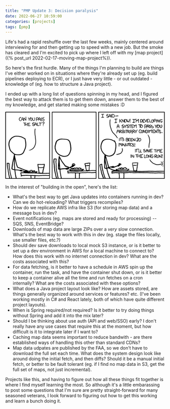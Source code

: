 ```yaml
---
title: "PMP Update 3: Decision paralysis"
date: 2022-06-27 10:59:00
categories: [projects]
tags: [pmp]
---
```


Life's had a rapid reshuffle over the last few weeks, mainly centered
around interviewing for and then getting up to speed with a new job.
But the smoke has cleared and I'm excited to pick up where I left off
with my [map project]({% post_url 2022-02-17-moving-map-project%}).

So here's the first hurdle. Many of the things I'm planning to build
are things I've either worked on in situations where they're
already set up (eg. build pipelines deploying to ECR), or I just
have very little - or out outdated - knowledge of (eg. how to structure
a Java project).

I ended up with a long list of questions spinning in my head, and I
figured the best way to attack them is to get them down, answer them
to the best of my knowledge, and get started making some mistakes :D

![The general problem](/assets/img/posts/2022-06-27/the-general-problem.png)

In the interest of "building in the open", here's the list:

 - What's the best way to get Java updates into containers running
   in dev? Can we do hot-reloading? What triggers recompiles?
 - How do we replicate AWS infra like S3 (for storing map data)
   and a message bus in dev?
 - Event notifications (eg. maps are stored and ready for
   processing) -- SQS, SNS, EventBridge?
 - Downloads of map data are large ZIPs over a *very* slow connection.
   What's the best way to work with this in dev (eg. stage the files
   locally, use smaller files, etc.?)
 - Should dev save downloads to local mock S3 instance, or is it
   better to set up a dev environment in AWS for a local machine to
   connect to? How does this work with no internet connection in dev?
   What are the costs associated with this?
 - For data fetching, is it better to have a schedule in AWS spin
   up the container, run the task, and have the container shut down,
   or is it better to keep a container alive all the time and run
   fetches on a cron internally? What are the costs associated with
   these options?
 - What does a Java project layout look like? How are assets stored,
   are things generally organized around services or features? etc.
   (I've been working mostly in C# and React lately, both of which
   have quite different project layouts).
 - When is Spring required/not required? Is it better to try doing
   things without Spring and add it into the mix later?
 - Should I be thinking about use auth (API and web/SSO) early? 
   I don't really have any use cases that require this at the moment,
   but how difficult is it to integrate later if I want to?
 - Caching map data seems important to reduce bandwith - are there
   established ways of handling this other than standard CDNs?
 - Map data udpates are published by the FAA, so we don't have to
   download the full set each time. What does the system design look
   like around doing the initial fetch, and then diffs? Should it be
   a manual initial fetch, or better to be fault tolerant (eg. if
   I find no map data in S3, get the full set of maps, not just
   incremental).

Projects like this, and having to figure out how all these things fit
together is where I find myself learning the most. So although it's
a little embarassing to post some questions that I'm sure are pretty
straight-forward for many seasoned veterans, I look forward to figuring
out how to get this working and learn a bunch doing it.
